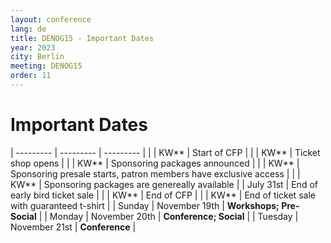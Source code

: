 ```yaml
---
layout: conference
lang: de
title: DENOG15 - Important Dates
year: 2023
city: Berlin
meeting: DENOG15
order: 11
---
```


# Important Dates

| --------- | --------- | --------- | 
| | KW** | Start of CFP |
| | KW** | Ticket shop opens |
| | KW** | Sponsoring packages announced |
| | KW** | Sponsoring presale starts, patron members have exclusive access |
| | KW** | Sponsoring packages are genereally available
| | July 31st | End of early bird ticket sale |
| | KW** | End of CFP |
| | KW** | End of ticket sale with guaranteed t-shirt |
| Sunday    | November 19th | <b>Workshops; Pre-Social</b> |
| Monday    | November 20th | <b>Conference; Social</b> |
| Tuesday   | November 21st | <b>Conference</b> |

